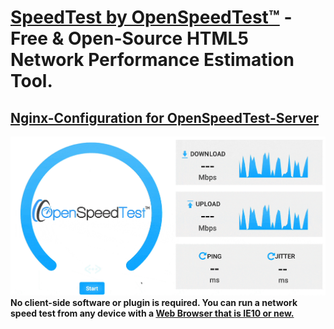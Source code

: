#  **[SpeedTest by OpenSpeedTest™](https://openspeedtest.com?Run&ref=Github)** - Free & Open-Source HTML5 Network Performance Estimation Tool.
##  **[Nginx-Configuration for OpenSpeedTest-Server](https://openspeedtest.com/selfhosted-speedtest?ref=Github)**

[![SpeedTest by OpenSpeedTest™](https://github.com/openspeedtest/v2-Test/raw/main/images/10G-S.gif)](https://hub.docker.com/r/openspeedtest/latest  "SpeedTest by OpenSpeedTest™")
**No client-side software or plugin is required. You can run a network speed test from any device with a [Web Browser that is IE10 or new.](https://www.youtube.com/watch?v=9f-OM_WQ7Bw&list=PLt-deStxFJOMEAs2O1lJhscMNzcg9E3Po&index=1)**
